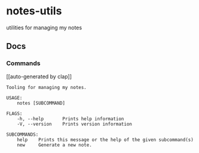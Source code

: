 # notes-utils

utilities for managing my notes

## Docs

### Commands

[[auto-generated by clap]]

```text
Tooling for managing my notes.

USAGE:
    notes [SUBCOMMAND]

FLAGS:
    -h, --help       Prints help information
    -V, --version    Prints version information

SUBCOMMANDS:
    help    Prints this message or the help of the given subcommand(s)
    new     Generate a new note.
```
